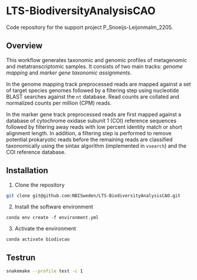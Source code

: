# LTS-BiodiversityAnalysisCAO
Code repository for the support project P_Snoeijs-Leijonmalm_2205.

## Overview

This workflow generates taxonomic and genomic profiles of metagenomic and 
metatranscriptomic samples. It consists of two main tracks: _genome mapping_ and
_marker gene taxonomic assignments_. 

In the genome mapping track preprocessed reads are mapped against a set of 
target species genomes followed by a filtering step using nucleotide BLAST searches
against the `nt` database. Read counts are collated and normalized counts per 
million (CPM) reads.

In the marker gene track preprocessed reads are first mapped against a database
of cytochrome oxidase subunit 1 (COI) reference sequences followed by filtering
away reads with low percent identity match or short alignment length. In addition,
a filtering step is performed to remove potential prokaryotic reads before
the remaining reads are classified taxonomically using the sintax algorithm
(implemented in `vsearch`) and the COI reference database.

## Installation

1. Clone the repository
```bash
git clone git@github.com:NBISweden/LTS-BiodiversityAnalysisCAO.git
```

2. Install the software environment
```
conda env create -f environment.yml
```

3. Activate the environment
```
conda activate biodivcao
```

## Testrun

```bash
snakemake --profile test -c 1
```